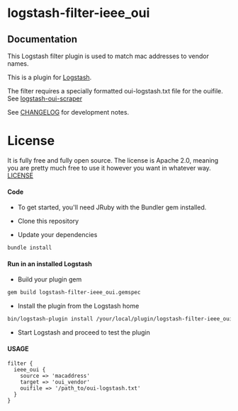 # logstash-filter-ieee_oui

## Documentation

This Logstash filter plugin is used to match mac addresses to vendor names.

This is a plugin for [Logstash](https://github.com/elastic/logstash).

The filter requires a specially formatted oui-logstash.txt file for the ouifile.
See [logstash-oui-scraper](https://github.com/Vigilant-LLC/logstash-oui-scraper)

See [CHANGELOG](https://github.com/Vigilant-LLC/logstash-filter-ieee_oui/blob/master/CHANGELOG.md) for development notes.


# License
It is fully free and fully open source. The license is Apache 2.0, meaning you are pretty much free to use it however you want in whatever way. [LICENSE](https://github.com/Vigilant-LLC/logstash-filter-ieee_oui/blob/master/LICENSE)

#### Code
- To get started, you'll need JRuby with the Bundler gem installed.

- Clone this repository

- Update your dependencies

```sh
bundle install
```

#### Run in an installed Logstash

- Build your plugin gem
```sh
gem build logstash-filter-ieee_oui.gemspec
```
- Install the plugin from the Logstash home
```sh
bin/logstash-plugin install /your/local/plugin/logstash-filter-ieee_oui.gem
```
- Start Logstash and proceed to test the plugin

#### USAGE
```
filter {
  ieee_oui {
    source => 'macaddress'
    target => 'oui_vendor'
    ouifile => '/path_to/oui-logstash.txt'
  }
}
```

